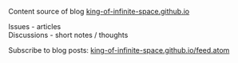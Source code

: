 Content source of blog [king-of-infinite-space.github.io](https://king-of-infinite-space.github.io)

Issues - articles\
Discussions - short notes / thoughts

Subscribe to blog posts: [king-of-infinite-space.github.io/feed.atom](https://king-of-infinite-space.github.io/feed.atom)
